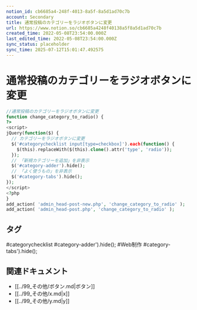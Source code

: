 ```yaml
---
notion_id: cb6685a4-248f-4013-8a5f-8a5d1ad70c7b
account: Secondary
title: 通常投稿のカテゴリーをラジオボタンに変更
url: https://www.notion.so/cb6685a4248f40138a5f8a5d1ad70c7b
created_time: 2022-05-08T23:54:00.000Z
last_edited_time: 2022-05-08T23:54:00.000Z
sync_status: placeholder
sync_time: 2025-07-12T15:01:47.492575
---
```

# 通常投稿のカテゴリーをラジオボタンに変更

```php
//通常投稿のカテゴリーをラジオボタンに変更
function change_category_to_radio() {
?>
<script>
jQuery(function($) {
  // カテゴリーをラジオボタンに変更
  $('#categorychecklist input[type=checkbox]').each(function() {
    $(this).replaceWith($(this).clone().attr('type', 'radio'));
  });
  // 「新規カテゴリーを追加」を非表示
  $('#category-adder').hide();
  // 「よく使うもの」を非表示
  $('#category-tabs').hide();
});
</script>
<?php
}
add_action( 'admin_head-post-new.php', 'change_category_to_radio' );
add_action( 'admin_head-post.php', 'change_category_to_radio' );
```

## タグ

#categorychecklist #category-adder').hide(); #Web制作 #category-tabs').hide(); 

## 関連ドキュメント

- [[../99_その他/ボタン.md|ボタン]]
- [[../99_その他/x.md|x]]
- [[../99_その他/y.md|y]]
